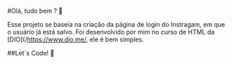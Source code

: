#Olá, tudo bem ? 🤟

Esse projeto se baseia na criação da página de login do Instragam, em que o usuário já está salvo. Foi desenvolvido por mim no curso de HTML da [DIO](/https://www.dio.me/, ele é bem simples.

##Let´s Code! 🚀
